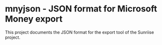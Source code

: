 # mnyjson - JSON format for Microsoft Money export

This project documents the JSON format for the export tool of the Sunriise project.
